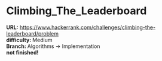 # Climbing_The_Leaderboard

<b>URL:</b> https://www.hackerrank.com/challenges/climbing-the-leaderboard/problem </br>
<b>difficulty: </b>Medium </br>
<b>Branch: </b>Algorithms -> Implementation </br>
<strong> not finished!</strong>
